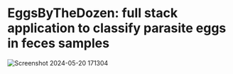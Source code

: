 # EggsByTheDozen: full stack application to classify parasite eggs in feces samples

![Screenshot 2024-05-20 171304](https://github.com/rnguyen513/EggsByTheDozen/assets/77138030/0795b0fb-f051-422f-b0d2-a86169aa6b43)
